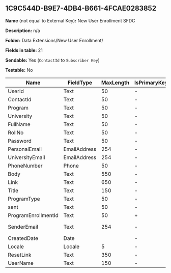 ## 1C9C544D-B9E7-4DB4-B661-4FCAE0283852

**Name** (not equal to External Key)**:** New User Enrollment SFDC

**Description:** n/a

**Folder:** Data Extensions/New User Enrollment/

**Fields in table:** 21

**Sendable:** Yes (`ContactId` to `Subscriber Key`)

**Testable:** No

| Name | FieldType | MaxLength | IsPrimaryKey | IsNullable | DefaultValue |
| --- | --- | --- | --- | --- | --- |
| UserId | Text | 50 | - | + |  |
| ContactId | Text | 50 | - | + |  |
| Program | Text | 50 | - | + |  |
| University | Text | 50 | - | + |  |
| FullName | Text | 50 | - | + |  |
| RollNo | Text | 50 | - | + |  |
| Password | Text | 50 | - | + |  |
| PersonalEmail | EmailAddress | 254 | - | + |  |
| UniversityEmail | EmailAddress | 254 | - | + |  |
| PhoneNumber | Phone | 50 | - | + |  |
| Body | Text | 550 | - | + |  |
| Link | Text | 650 | - | + |  |
| Title | Text | 150 | - | + |  |
| ProgramType | Text | 50 | - | + |  |
| sent | Text | 50 | - | + | False |
| ProgramEnrollmentId | Text | 50 | + | - |  |
| SenderEmail | Text | 254 | - | + | info.lumen@u-next.com |
| CreatedDate | Date |  | - | + | GetDate() |
| Locale | Locale | 5 | - | + |  |
| ResetLink | Text | 350 | - | + |  |
| UserName | Text | 150 | - | + |  |
